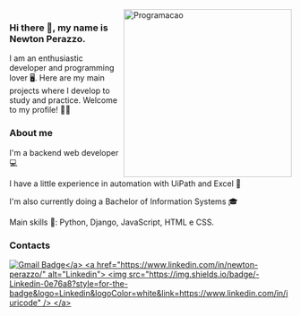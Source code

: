 <img src="https://lh3.googleusercontent.com/proxy/GnHUg8zcD8RF-I-bOAD5iLcH2aEhTBJQiKxGCvUwBXYzmLj91aAlSOX60znD7u2q95ghalmK0Pkfb9i5Y-1meJR6FqqvAcRinzk" min-width="300px" max-width="300px" width="300px" align="right" alt="Programacao">

### Hi there 👋, my name is Newton Perazzo.
<p>I am an enthusiastic developer and programming lover 🖥️. Here are my main projects where I develop to study and practice. Welcome to my profile! ✌🏻</>

### About me
<p>I'm a backend web developer 💻</p>
<p>I have a little experience in automation with UiPath and Excel 🏧</p>
<p>I'm also currently doing a Bachelor of Information Systems 🎓</p>

Main skills 🐍: Python, Django, JavaScript, HTML e CSS.

### Contacts
<a href="mailto:perazzoneto99@hotmail.com">![Gmail Badge](https://img.shields.io/badge/-GMAIL-red?style=for-the-badge&logo=Gmail&logoColor=white&link=mailto:perazzoneto99@hotmail.com")</a>
<a href="https://www.linkedin.com/in/newton-perazzo/" alt="Linkedin">
  <img src="https://img.shields.io/badge/-Linkedin-0e76a8?style=for-the-badge&logo=Linkedin&logoColor=white&link=https://www.linkedin.com/in/iuricode" />
</a>
